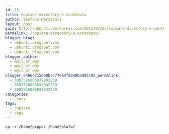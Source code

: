 ```yaml
---
id: 25
title: Copiare directory e contenuto
author: Stefano Marzorati
layout: post
guid: http://ubbunti.wordpress.com/2011/03/05/copiare-directory-e-contenuto
permalink: /copiare-directory-e-contenuto/
blogger_blog:
  - ubbunti.blogspot.com
  - ubbunti.blogspot.com
  - ubbunti.blogspot.com
blogger_author:
  - m@il_of_d@y
  - m@il_of_d@y
  - m@il_of_d@y
blogger_e466c7156e8bac77e64f63e8bad92c92_permalink:
  - 3003526006032942239
  - 3003526006032942239
  - 3003526006032942239
categories:
  - Linux
tags:
  - copiare
  - copy
---
```

`cp -r /home/pippo/ /home/pluto/`